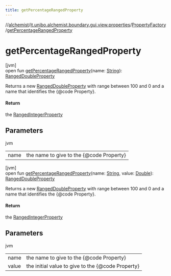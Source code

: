 ```yaml
---
title: getPercentageRangedProperty
---
```

//[alchemist](../../../index.html)/[it.unibo.alchemist.boundary.gui.view.properties](../index.html)/[PropertyFactory](index.html)/[getPercentageRangedProperty](get-percentage-ranged-property.html)



# getPercentageRangedProperty



[jvm]\
open fun [getPercentageRangedProperty](get-percentage-ranged-property.html)(name: [String](https://docs.oracle.com/javase/8/docs/api/java/lang/String.html)): [RangedDoubleProperty](../-ranged-double-property/index.html)



Returns a new [RangedDoubleProperty](../-ranged-double-property/index.html) with range between 100 and 0 and a name that identifies the {@code Property}.



#### Return



the [RangedIntegerProperty](../-ranged-integer-property/index.html)



## Parameters


jvm

| | |
|---|---|
| name | the name to give to the {@code Property} |





[jvm]\
open fun [getPercentageRangedProperty](get-percentage-ranged-property.html)(name: [String](https://docs.oracle.com/javase/8/docs/api/java/lang/String.html), value: [Double](https://kotlinlang.org/api/latest/jvm/stdlib/kotlin/-double/index.html)): [RangedDoubleProperty](../-ranged-double-property/index.html)



Returns a new [RangedDoubleProperty](../-ranged-double-property/index.html) with range between 100 and 0 and a name that identifies the {@code Property}.



#### Return



the [RangedIntegerProperty](../-ranged-integer-property/index.html)



## Parameters


jvm

| | |
|---|---|
| name | the name to give to the {@code Property} |
| value | the initial value to give to the {@code Property} |





